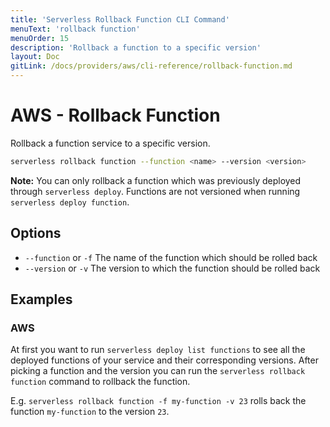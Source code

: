 ```yaml
---
title: 'Serverless Rollback Function CLI Command'
menuText: 'rollback function'
menuOrder: 15
description: 'Rollback a function to a specific version'
layout: Doc
gitLink: /docs/providers/aws/cli-reference/rollback-function.md
---
```


# AWS - Rollback Function

Rollback a function service to a specific version.

```bash
serverless rollback function --function <name> --version <version>
```

**Note:** You can only rollback a function which was previously deployed through `serverless deploy`. Functions are not versioned when running `serverless deploy function`.

## Options

- `--function` or `-f` The name of the function which should be rolled back
- `--version` or `-v` The version to which the function should be rolled back

## Examples

### AWS

At first you want to run `serverless deploy list functions` to see all the deployed functions of your service and their corresponding versions.
After picking a function and the version you can run the `serverless rollback function` command to rollback the function.

E.g. `serverless rollback function -f my-function -v 23` rolls back the function `my-function` to the version `23`.
